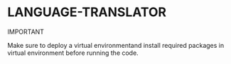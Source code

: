 # LANGUAGE-TRANSLATOR
IMPORTANT

Make sure to deploy a virtual environmentand install required packages in virtual environment before running the code.
